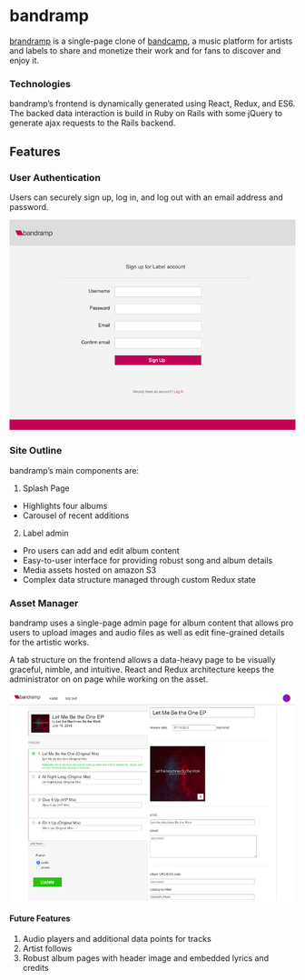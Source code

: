 # bandramp

[brandramp](https://bandramp.herokuapp.com/) is a single-page clone of [bandcamp](https://bandcamp.com/), a music  platform for artists and labels to share and monetize their work and for fans to discover and enjoy it.

### Technologies
bandramp’s frontend is dynamically generated using React, Redux, and ES6. The backed data interaction is build in Ruby on Rails with some jQuery to generate ajax requests to the Rails backend.

## Features

### User Authentication
Users can securely sign up, log in, and log out with an email address and password.

![user auth](https://github.com/joedspin/bandramp/blob/master/app/assets/images/bandramp-signup-screengrab.png)

### Site Outline
bandramp’s main components are:

1. Splash Page
  - Highlights four albums
  - Carousel of recent additions
2. Label admin
  - Pro users can add and edit album content
  - Easy-to-user interface for providing robust song and album details
  - Media assets hosted on amazon S3
  - Complex data structure managed through custom Redux state

### Asset Manager
bandramp uses a single-page admin page for album content that allows pro users to upload images and audio files as well as edit fine-grained details for the artistic works. 

A tab structure on the frontend allows a data-heavy page to be visually graceful, nimble, and intuitive. React and Redux architecture keeps the administrator on on page while working on the asset.

![asset manager](https://github.com/joedspin/bandramp/blob/master/app/assets/images/bandramp-album-edit-screengrab.png)

#### Future Features

1. Audio players and additional data points for tracks
2. Artist follows
3. Robust album pages with header image and embedded lyrics and credits